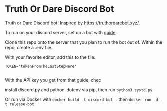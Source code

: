 # Truth Or Dare Discord Bot

Truth or Dare Discord bot! Inspired by https://truthordarebot.xyz/. 

To run on your discord server, set up a bot with [guide](https://discordpy.readthedocs.io/en/stable/discord.html).

Clone this repo onto the server that you plan to run the bot out of. Within the repo, create a .env file.

With your favorite editor, add this to the file:
```
TOKEN='tokenFromTheLastStepHere'


```

With the API key you get from that guide, chec

install discord.py and python-dotenv via pip, then run
`python3 systd.py`

Or run via Docker with
`docker build -t discord-bot .`
then
`docker run -d -t release-bot` 

